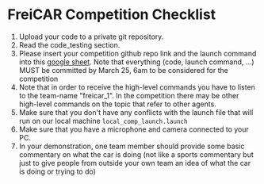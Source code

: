 # FreiCAR Competition Checklist

1. Upload your code to a private git repository.
2. Read the code_testing section.
3. Please insert your competition github repo link and the launch command into this [google sheet](https://docs.google.com/spreadsheets/d/1atN7fMslYkNw4Lp7cDsLqwp1TLAKHhY2NKlyGPJ_1tc/edit?usp=sharing).
Note that everything (code, launch command, ...) MUST be committed by March 25, 6am to be considered for the competition
4. Note that in order to receive the high-level commands you have to listen to the team-name "freicar_1". In the competition there may be other high-level commands on the topic that refer to other agents.
5. Make sure that you don't have any conflicts with the launch file that will run on our local machine  ```local_comp_launch.launch```
6. Make sure that you have a microphone and camera connected to your PC.
7. In your demonstration, one team member should provide some basic commentary on what the car is doing (not like a sports commentary but just to give people from outside your own team an idea of what the car is doing or trying to do)


